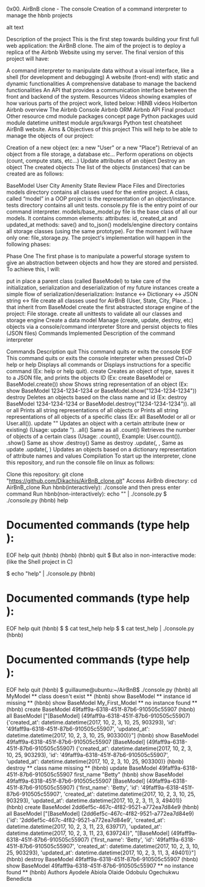 0x00. AirBnB clone - The console
Creation of a command interpreter to manage the hbnb projects

alt text

Description of the project
This is the first step towards building your first full web application: the AirBnB clone. The aim of the project is to deploy a replica of the Airbnb Website using my server. The final version of this project will have:

A command interpreter to manipulate data without a visual interface, like a shell (for development and debugging)
A website (front-end) with static and dynamic functionalities
A comprehensive database to manage the backend functionalities
An API that provides a communication interface between the front and backend of the system.
Resources
Videos showing examples of how various parts of the project work, listed below:
HBNB videos
Holberton Airbnb overview
The Airbnb Console
Airbnb ORM
Airbnb API
Final product
Other resource
cmd module
packages concept page
Python packages
uuid module
datetime
unittest module
args/kwargs
Python test cheatsheet
AirBnB website.
Aims & Objectives of this project
This will help to be able to manage the objects of our project:

Creation of a new object (ex: a new "User" or a new "Place")
Retrieval of an object from a file storage, a database etc… 
Perform operations on objects (count, compute stats, etc…)
Update attributes of an object
Destroy an object
The created objects
The list of the objects (instances) that can be created are as follows:

BaseModel
User
City
Amenity
State
Review
Place
Files and Directories
models directory contains all classes used for the entire project. A class, called “model” in a OOP project is the representation of an object/instance.
tests directory contains all unit tests.
console.py file is the entry point of our command interpreter.
models/base_model.py file is the base class of all our models. It contains common elements:
attributes: id, created_at and updated_at
methods: save() and to_json()
models/engine directory contains all storage classes (using the same prototype). For the moment I will have only one: file_storage.py.
The project's implementation will happen in the following phases:

Phase One
The first phase is to manipulate a powerful storage system to give an abstraction between objects and how they are stored and persisted. To achieve this, I will:

put in place a parent class (called BaseModel) to take care of the initialization, serialization and deserialization of my future instances
create a simple flow of serialization/deserialization: Instance <-> Dictionary <-> JSON string <-> file
create all classes used for AirBnB (User, State, City, Place…) that inherit from BaseModel
create the first abstracted storage engine of the project: File storage.
create all unittests to validate all our classes and storage engine
Create a data model
Manage (create, update, destroy, etc) objects via a console/command interpreter
Store and persist objects to files (JSON files)
Commands Implemented
Description of the command interpreter

Commands	Description
quit	This command quits or exits the console
EOF	This command quits or exits the console interpreter when pressed Ctrl+D
help or help <command>	Displays all commands or Displays instructions for a specific command (Ex: help or help quit).
create <class>	Creates an object of type, saves it to a JSON file, and prints the objects ID (Ex: create BaseModel or BaseModel.create())
show <class> <ID>	Shows string representation of an object (Ex: show BaseModel 1234-1234-1234 or BaseModel.show("1234-1234-1234"))
destroy <class> <ID>	Deletes an objects based on the class name and id (Ex: destroy BaseModel 1234-1234-1234 or BaseModel.destroy("1234-1234-1234")).
all or all <class>	Prints all string representations of all objects or Prints all string representations of all objects of a specific class (Ex: all BaseModel or all or User.all()).
update <class> <id> <attribute name> "<attribute value>"	Updates an object with a certain attribute (new or existing) (Usage: update <class name> <id> <attribute name> "<attribute value>).
<class>.all()	Same as all <class>
<class>.count()	Retrieves the number of objects of a certain class (Usage: <class name>.count(), Example: User.count()).
<class>.show(<ID>)	Same as show <class> <ID>
<class>.destroy(<ID>)	Same as destroy <class> <ID>
<class>.update(<ID>, <attribute name>, <attribute value>	Same as update <class> <ID> <attribute name> <attribute value>
<class>.update(<ID>, <dictionary representation>)	Updates an objects based on a dictionary representation of attribute names and values
Compilation
To start up the interpreter, clone this repository, and run the console file on linux as follows:

Clone this repository: git clone "https://github.com/Dikachis/AirBnB_clone.git"
Access AirBnb directory: cd AirBnB_clone
Run hbnb(interactively): ./console and then press enter command
Run hbnb(non-interactively): echo "<command>" | ./console.py
$ ./console.py
(hbnb) help

Documented commands (type help <topic>):
========================================
EOF  help  quit
(hbnb) 
(hbnb) 
(hbnb) quit
$
But also in non-interactive mode: (like the Shell project in C)

$ echo "help" | ./console.py
(hbnb)

Documented commands (type help <topic>):
========================================
EOF  help  quit
(hbnb) 
$
$ cat test_help
help
$
$ cat test_help | ./console.py
(hbnb)

Documented commands (type help <topic>):
========================================
EOF  help  quit
(hbnb)
$
guillaume@ubuntu:~/AirBnB$ ./console.py
(hbnb) all MyModel
** class doesn't exist **
(hbnb) show BaseModel
** instance id missing **
(hbnb) show BaseModel My_First_Model
** no instance found **
(hbnb) create BaseModel
49faff9a-6318-451f-87b6-910505c55907
(hbnb) all BaseModel
["[BaseModel] (49faff9a-6318-451f-87b6-910505c55907) {'created_at': datetime.datetime(2017, 10, 2, 3, 10, 25, 903293), 'id': '49faff9a-6318-451f-87b6-910505c55907', 'updated_at': datetime.datetime(2017, 10, 2, 3, 10, 25, 903300)}"]
(hbnb) show BaseModel 49faff9a-6318-451f-87b6-910505c55907
[BaseModel] (49faff9a-6318-451f-87b6-910505c55907) {'created_at': datetime.datetime(2017, 10, 2, 3, 10, 25, 903293), 'id': '49faff9a-6318-451f-87b6-910505c55907', 'updated_at': datetime.datetime(2017, 10, 2, 3, 10, 25, 903300)}
(hbnb) destroy
** class name missing **
(hbnb) update BaseModel 49faff9a-6318-451f-87b6-910505c55907 first_name "Betty"
(hbnb) show BaseModel 49faff9a-6318-451f-87b6-910505c55907
[BaseModel] (49faff9a-6318-451f-87b6-910505c55907) {'first_name': 'Betty', 'id': '49faff9a-6318-451f-87b6-910505c55907', 'created_at': datetime.datetime(2017, 10, 2, 3, 10, 25, 903293), 'updated_at': datetime.datetime(2017, 10, 2, 3, 11, 3, 49401)}
(hbnb) create BaseModel
2dd6ef5c-467c-4f82-9521-a772ea7d84e9
(hbnb) all BaseModel
["[BaseModel] (2dd6ef5c-467c-4f82-9521-a772ea7d84e9) {'id': '2dd6ef5c-467c-4f82-9521-a772ea7d84e9', 'created_at': datetime.datetime(2017, 10, 2, 3, 11, 23, 639717), 'updated_at': datetime.datetime(2017, 10, 2, 3, 11, 23, 639724)}", "[BaseModel] (49faff9a-6318-451f-87b6-910505c55907) {'first_name': 'Betty', 'id': '49faff9a-6318-451f-87b6-910505c55907', 'created_at': datetime.datetime(2017, 10, 2, 3, 10, 25, 903293), 'updated_at': datetime.datetime(2017, 10, 2, 3, 11, 3, 49401)}"]
(hbnb) destroy BaseModel 49faff9a-6318-451f-87b6-910505c55907
(hbnb) show BaseModel 49faff9a-6318-451f-87b6-910505c55907
** no instance found **
(hbnb) 
Authors
Ayodele Abiola Olaide
Odobulu Ogechukwu Benedicta
